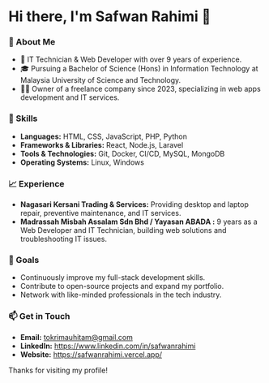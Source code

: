 # Hi there, I'm Safwan Rahimi 👋

### 🚀 About Me
- 💼 IT Technician & Web Developer with over 9 years of experience.
- 🎓 Pursuing a Bachelor of Science (Hons) in Information Technology at Malaysia University of Science and Technology.
- 👨‍💻 Owner of a freelance company since 2023, specializing in web apps development and IT services.

### 🔧 Skills
- **Languages:** HTML, CSS, JavaScript, PHP, Python
- **Frameworks & Libraries:** React, Node.js, Laravel
- **Tools & Technologies:** Git, Docker, CI/CD, MySQL, MongoDB
- **Operating Systems:** Linux, Windows

### 📈 Experience
- **Nagasari Kersani Trading & Services:** Providing desktop and laptop repair, preventive maintenance, and IT services.
- **Madrassah Misbah Assalam Sdn Bhd / Yayasan ABADA :** 9 years as a Web Developer and IT Technician, building web solutions and troubleshooting IT issues.


### 🎯 Goals
- Continuously improve my full-stack development skills.
- Contribute to open-source projects and expand my portfolio.
- Network with like-minded professionals in the tech industry.

### 📫 Get in Touch
- **Email:** tokrimauhitam@gmail.com
- **LinkedIn:** https://www.linkedin.com/in/safwanrahimi
- **Website:** https://safwanrahimi.vercel.app/

Thanks for visiting my profile!
```
